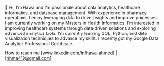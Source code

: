 👋 Hi, I’m Hawa and I'm passionate about data analytics, healthcare informatics, and database management. With experience in pharmacy operations, I enjoy leveraging data to drive insights and improve processes. I am currently working on my Masters in Health Informatics. I’m interested in improving healthcare systems through data-driven solutions and exploring advanced analytics tools. I’m currently learning SQL, Python, and data visualization techniques to advance my skills. I recently got my Google Data Analytics Professional Certificate. 

How to reach me [www.linkedin.com/in/hawa-ahmed] | [nhma419@gmail.com]

